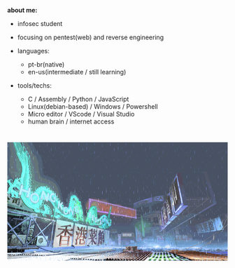 **about me:**

  - infosec student
  - focusing on pentest(web) and reverse engineering
    
- languages:
  
    - pt-br(native)
    - en-us(intermediate / still learning)

- tools/techs:
  
  - C / Assembly / Python / JavaScript
  - Linux(debian-based) / Windows / Powershell
  - Micro editor / VScode / Visual Studio
  - human brain / internet access 

#
![sf3-yang-stage](sf3-3rd-strike-yang-stage-hongkong.gif)
#



